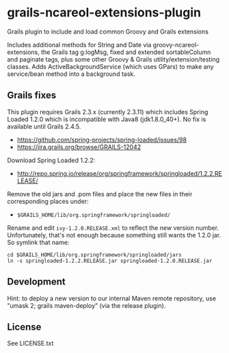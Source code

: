 # grails-ncareol-extensions-plugin

Grails plugin to include and load common Groovy and Grails extensions

Includes additional methods for String and Date via groovy-ncareol-extensions,
the Grails tag g:logMsg, fixed and extended sortableColumn and paginate tags,
plus some other Groovy & Grails utility/extension/testing classes.
Adds ActiveBackgroundService (which uses GPars) to make any service/bean
method into a background task.

## Grails fixes

This plugin requires Grails 2.3.x (currently 2.3.11) which
includes Spring Loaded 1.2.0 which is incompatible with Java8 (jdk1.8.0_40+).
No fix is available until Grails 2.4.5.

 * https://github.com/spring-projects/spring-loaded/issues/98
 * https://jira.grails.org/browse/GRAILS-12042

Download Spring Loaded 1.2.2:

 * http://repo.spring.io/release/org/springframework/springloaded/1.2.2.RELEASE/

Remove the old jars and .pom files and place the new files in
their corresponding places under:

 * `$GRAILS_HOME/lib/org.springframework/springloaded/`

Rename and edit `ivy-1.2.0.RELEASE.xml` to reflect the new version number.
Unfortunately, that's not enough because something still wants the 1.2.0 jar.
So symlink that name:

    cd $GRAILS_HOME/lib/org.springframework/springloaded/jars
    ln -s springloaded-1.2.2.RELEASE.jar springloaded-1.2.0.RELEASE.jar

## Development

Hint: to deploy a new version to our internal Maven remote repository,
use "umask 2; grails maven-deploy" (via the release plugin).

## License

See LICENSE.txt
